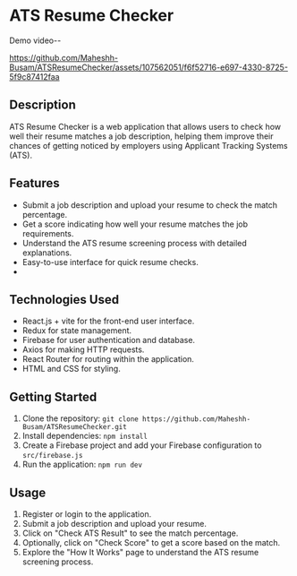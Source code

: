 # ATS Resume Checker

Demo video--

https://github.com/Maheshh-Busam/ATSResumeChecker/assets/107562051/f6f52716-e697-4330-8725-5f9c87412faa




## Description

ATS Resume Checker is a web application that allows users to check how well their resume matches a job description, helping them improve their chances of getting noticed by employers using Applicant Tracking Systems (ATS).

## Features

- Submit a job description and upload your resume to check the match percentage.
- Get a score indicating how well your resume matches the job requirements.
- Understand the ATS resume screening process with detailed explanations.
- Easy-to-use interface for quick resume checks.
- 
## Technologies Used

- React.js + vite for the front-end user interface.
- Redux for state management.
- Firebase for user authentication and database.
- Axios for making HTTP requests.
- React Router for routing within the application.
- HTML and CSS for styling.

## Getting Started

1. Clone the repository: `git clone https://github.com/Maheshh-Busam/ATSResumeChecker.git`
2. Install dependencies: `npm install`
3. Create a Firebase project and add your Firebase configuration to `src/firebase.js`
4. Run the application: `npm run dev`

## Usage

1. Register or login to the application.
2. Submit a job description and upload your resume.
3. Click on "Check ATS Result" to see the match percentage.
4. Optionally, click on "Check Score" to get a score based on the match.
5. Explore the "How It Works" page to understand the ATS resume screening process.


